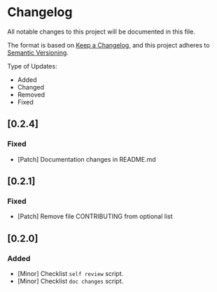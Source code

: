 # Changelog
All notable changes to this project will be documented in this file.

The format is based on [Keep a Changelog](https://keepachangelog.com/en/1.0.0/),
and this project adheres to [Semantic Versioning](https://semver.org/spec/v2.0.0.html).

Type of Updates:
- Added
- Changed
- Removed
- Fixed

## [0.2.4]

### Fixed
- [Patch] Documentation changes in README.md


## [0.2.1]

### Fixed
- [Patch] Remove file CONTRIBUTING from optional list


## [0.2.0]

### Added
- [Minor] Checklist `self review` script.
- [Minor] Checklist `doc changes` script.

